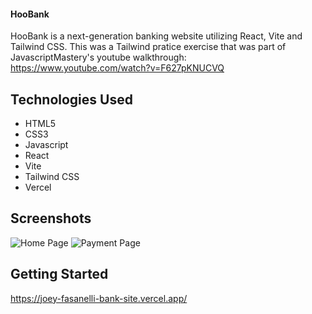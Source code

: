 #### HooBank
HooBank is a next-generation banking website utilizing React, Vite and Tailwind CSS. This was a Tailwind pratice exercise that was part of JavascriptMastery's youtube walkthrough: https://www.youtube.com/watch?v=F627pKNUCVQ

## Technologies Used
* HTML5
* CSS3
* Javascript
* React
* Vite
* Tailwind CSS
* Vercel

## Screenshots
<img src="vite-project\readme-images\HooBankHome.PNG" alt="Home Page"/>
<img src="vite-project\readme-images\HooBankPayment.PNG" alt="Payment Page"/>

## Getting Started
https://joey-fasanelli-bank-site.vercel.app/
